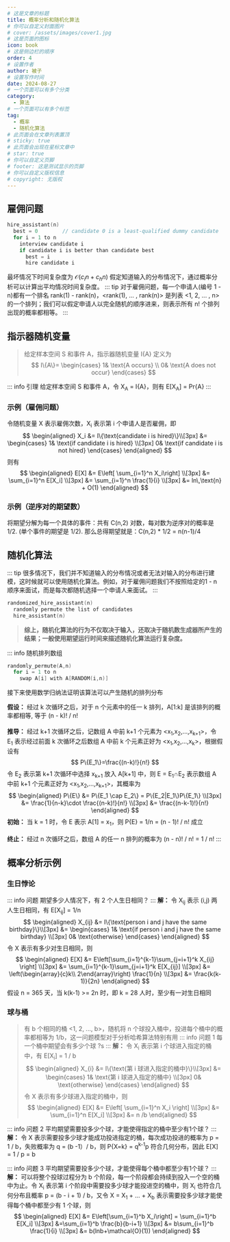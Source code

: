 ```yaml
---
# 这是文章的标题
title: 概率分析和随机化算法
# 你可以自定义封面图片
# cover: /assets/images/cover1.jpg
# 这是页面的图标
icon: book
# 这是侧边栏的顺序
order: 4
# 设置作者
author: 被子
# 设置写作时间
date: 2024-08-27
# 一个页面可以有多个分类
category:
  - 算法
# 一个页面可以有多个标签
tag:
  - 概率
  - 随机化算法
# 此页面会在文章列表置顶
# sticky: true
# 此页面会出现在星标文章中
# star: true
# 你可以自定义页脚
# footer: 这是测试显示的页脚
# 你可以自定义版权信息
# copyright: 无版权
---
```


## 雇佣问题
```C++
hire_assistant(n)
  best = 0        // candidate 0 is a least-qualified dummy candidate
  for i = 1 to n
    interview candidate i
    if candidate i is better than candidate best
      best = i
      hire candidate i
```
最坏情况下时间复杂度为 $\mathcal{O}(c_in+c_hn)$
假定知道输入的分布情况下，通过概率分析可以计算出平均情况时间复杂度。
::: tip
对于雇佣问题，每一个申请人(编号 1 - n)都有一个排名 rank(1) - rank(n)，<rank(1), ... , rank(n)> 是列表 <1, 2, ... , n> 的一个排列；我们可以假定申请人以完全随机的顺序进来，则表示所有 n! 个排列出现的概率都相等。
:::

## 指示器随机变量
> 给定样本空间 S 和事件 A，指示器随机变量 I{A} 定义为
$$
I\{A\}=
\begin{cases}
1& \text{A occurs} \\
0& \text{A does not occur}
\end{cases}
$$

::: info 引理
给定样本空间 S 和事件 A，令 X<sub>A</sub> = I{A}，则有 E[X<sub>A</sub>] = Pr{A}
:::

### 示例（雇佣问题）
令随机变量 X 表示雇佣次数，X<sub>i</sub> 表示第 i 个申请人是否雇佣，即
$$
\begin{aligned}
X_i &= I\{\text{candidate i is hired}\}\\[3px]
&=
\begin{cases}
1& \text{if candidate i is hired} \\[3px]
0& \text{if candidate i is not hired}
\end{cases}
\end{aligned}
$$
则有
$$
\begin{aligned}
E[X] &= E\left[ \sum_{i=1}^n X_i\right] \\[3px]
&= \sum_{i=1}^n E[X_i] \\[3px]
&= \sum_{i=1}^n \frac{1}{i} \\[3px]
&= ln\,\text{n} + O(1)
\end{aligned}
$$

### 示例（逆序对的期望数）
将期望分解为每一个具体的事件：共有 C(n,2) 对数，每对数为逆序对的概率是 1/2. (单个事件的期望是 1/2).
那么总得期望就是：C(n,2) * 1/2 = n(n-1)/4

## 随机化算法
::: tip
很多情况下，我们并不知道输入的分布情况或者无法对输入的分布进行建模，这时候就可以使用随机化算法。例如，对于雇佣问题我们不按照给定的1 - n 顺序来面试，而是每次都随机选择一个申请人来面试。
:::
```C++
randomized_hire_assistant(n)
  randomly permute the list of candidates
  hire_assistant(n)
```
>**综上，随机化算法的行为不仅取决于输入，还取决于随机数生成器所产生的结果；一般使用期望运行时间来描述随机化算法运行复杂度。**

::: info 随机排列数组
```C++
randomly_permute(A,n)
  for i = 1 to n
    swap A[i] with A[RANDOM(i,n)]
```
接下来使用数学归纳法证明该算法可以产生随机的排列分布<br>

**假设：** 经过 k 次循环之后，对于 n 个元素中的任一 k 排列，A[1:k] 是该排列的概率都相等, 等于 (n - k)! / n! <br><br>
**推导：** 经过 k+1 次循环之后，记数组 A 中前 k+1 个元素为 <x<sub>1</sub>,x<sub>2</sub>,...,x<sub>k+1</sub>>，令 E<sub>1</sub> 表示经过前面 k 次循环之后数组 A 中前 k 个元素正好为 <x<sub>1</sub>,x<sub>2</sub>,...,x<sub>k</sub>>，根据假设有
$$
P\{E_1\}=\frac{(n-k)!}{n!}
$$
令 E<sub>2</sub> 表示第 k+1 次循环中选择 x<sub>k+1</sub> 放入 A[k+1] 中，则 E = E<sub>1</sub>∩E<sub>2</sub> 表示数组 A 中前 k+1 个元素正好为 <x<sub>1</sub>,x<sub>2</sub>,...,x<sub>k+1</sub>>，其概率为
$$
\begin{aligned}
P\{E\} &= P\{E_1 \cap E_2\} = P\{E_2|E_1\}P\{E_1\} \\[3px]
&= \frac{1}{n-k}\cdot \frac{(n-k)!}{n!} \\[3px]
&= \frac{(n-k-1)!}{n!}
\end{aligned}
$$
**初始：** 当 k = 1 时，令 E 表示 A[1] = x<sub>1</sub>，则 P{E} = 1/n = (n - 1)! / n! 成立<br><br>
**终止：** 经过 n 次循环之后，数组 A 的任一 n 排列的概率为 (n - n)! / n! = 1 / n!
:::

## 概率分析示例
### 生日悖论
::: info 问题
期望多少人情况下，有 2 个人生日相同？
:::
**解：** 令 X<sub>ij</sub> 表示 (i,j) 两人生日相同，有 E[X<sub>ij</sub>] = 1/n
$$
\begin{aligned}
X_{ij} &= I\{\text{person i and j have the same birthday}\}\\[3px]
&=
\begin{cases}
1& \text{if person i and j have the same birthday} \\[3px]
0& \text{otherwise}
\end{cases}
\end{aligned}
$$
令 X 表示有多少对生日相同，则
$$
\begin{aligned}
E[X] &= E\left[\sum_{i=1}^{k-1}\sum_{j=i+1}^k X_{ij} \right] \\[3px]
&= \sum_{i=1}^{k-1}\sum_{j=i+1}^k E[X_{ij}] \\[3px]
&=  \left(\begin{array}{c}k\\ 2\end{array}\right) \frac{1}{n} \\[3px]
&= \frac{k(k-1)}{2n} 
\end{aligned}
$$
假设 n = 365 天，当 k(k-1) >= 2n 时，即 k = 28 人时，至少有一对生日相同

### 球与桶
> 有 b 个相同的桶 <1, 2, ..., b>，随机将 n 个球投入桶中，投进每个桶中的概率都相等为 1/b，这一问题模型对于分析哈希算法特别有用
::: info 问题 1
每一个桶中期望会有多少个球 ?s
:::
**解：** 令 X<sub>i</sub> 表示第 i 个球进入指定的桶中，有 E[X<sub>i</sub>] = 1 / b
$$
\begin{aligned}
X_{i} &= I\{\text{第 i 球进入指定的桶中}\}\\[3px]
&=
\begin{cases}
1& \text{第 i 球进入指定的桶中} \\[3px]
0& \text{otherwise}
\end{cases}
\end{aligned}
$$
令 X 表示有多少球进入指定的桶中，则
$$
\begin{aligned}
E[X] &= E\left[ \sum_{i=1}^n X_i \right] \\[3px]
&= \sum_{i=1}^n E[X_i] \\[3px]
&= n /b
\end{aligned}
$$

::: info 问题 2
平均期望需要投多少个球，才能使得指定的桶中至少有1个球？
:::
**解：** 令 X 表示需要投多少球才能成功投进指定的桶，每次成功投进的概率为 p = 1 / b，失败概率为 q = (b -1）/ b，则 P{X=k} = q<sup>k-1</sup>p 符合几何分布，因此 E[X] = 1 / p = b

::: info 问题 3
平均期望需要投多少个球，才能使得每个桶中都至少有1个球？
:::
**解：** 可以将整个投球过程分为 b 个阶段，每一个阶段都会持续到投入一个空的桶中为止。令 X<sub>i</sub> 表示第 i 个阶段中需要投多少球才能投进空的桶中，则 X<sub>i</sub> 也符合几何分布且概率 
p = (b - i + 1) / b，又令 X = X<sub>1</sub> + ... + X<sub>b</sub> 表示需要投多少球才能使得每个桶中都至少有 1 个球，则
$$
\begin{aligned}
E[X] &= E\left[\sum_{i=1}^b X_i\right] = \sum_{i=1}^b E[X_i] \\[3px]
&=\sum_{i=1}^b \frac{b}{b-i+1} \\[3px]
&= b\sum_{i=1}^b \frac{1}{i} \\[3px]
&= b(lnb+\mathcal{O}(1))
\end{aligned}
$$